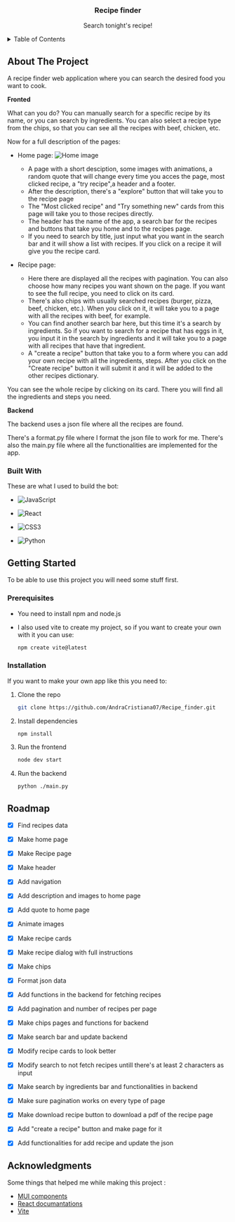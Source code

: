 
<!-- PROJECT LOGO -->
<br />
<div align="center">

  <h3 align="center">Recipe finder </h3>

  <p align="center">
    Search tonight's recipe!
    <br />
   
  </p>
</div>



<!-- TABLE OF CONTENTS -->
<details>
  <summary>Table of Contents</summary>
  <ol>
    <li>
      <a href="#about-the-project">About The Project</a>
      <ul>
        <li><a href="#built-with">Built With</a></li>
      </ul>
    </li>
    <li>
      <a href="#getting-started">Getting Started</a>
      <ul>
        <li><a href="#prerequisites">Prerequisites</a></li>
         <li><a href="#installation">Installation</a></li>
      </ul>
    </li>
    <li><a href="#roadmap">Roadmap</a></li>
    <li><a href="#acknowledgments">Acknoledgments</a></li>
    
    
  </ol>
</details>



<!-- ABOUT THE PROJECT -->
## About The Project

A recipe finder web application where you can search the desired food you want to cook. 

**Fronted**

What can you do? You can manually search for a specific recipe by its name, or you can search by ingredients. You can also select a recipe type from the chips, so that you can see all the recipes with beef, chicken, etc.

Now for a full description of the pages:

* Home page: 
![Home image](https://github.com/AndraCristiana07/Recipe_finder/blob/main/home.png?raw=true)

    * A page with a short desciption, some images with animations, a random quote that will change every time you acces the page, most clicked recipe, a "try recipe",a header and a footer.
    * After the description, there's a "explore" button that will take you to the recipe page
    * The "Most clicked recipe" and "Try something new" cards from this page will take you to those recipes directly.
    * The header has the name of the app, a search bar for the recipes and buttons that take you home and to the recipes page.
    * If you need to search by title, just input what you want in the search bar and it will show a list with recipes. If you click on a recipe it will give you the recipe card.

* Recipe page: 
    * Here there are displayed all the recipes with pagination. You can also choose how many recipes you want shown on the page. If you want to see the full recipe, you need to click on its card.
    * There's also chips with usually searched recipes (burger, pizza, beef, chicken, etc.). When you click on it, it will take you to a page with all the recipes with beef, for example. 
    * You can find another search bar here, but this time it's a search by ingredients. So if you want to search for a recipe that has eggs in it, you input it in the search by ingredients and it will take you to a page with all recipes that have that ingredient.
    * A "create a recipe" button that take you to a form where you can add your own recipe with all the ingredients, steps. After you click on the "Create recipe" button it will submit it and it will be added to the other recipes dictionary.

You can see the whole recipe by clicking on its card. There you will find all the ingredients and steps you need.

**Backend**

The backend uses a json file where all the recipes are found.

There's a format.py file where I format the json file to work for me.
There's also the main.py file where all the functionalities are implemented for the app.


### Built With

These are what I used to build the bot:

* ![JavaScript](https://img.shields.io/badge/JavaScript%20-%23F7DF1E.svg?style=for-the-badge&logo=javascript&logoColor=black)
 
*  ![React](https://img.shields.io/badge/react-%2320232a.svg?style=for-the-badge&logo=react&logoColor=%2361DAFB)
    
*  ![CSS3](https://img.shields.io/badge/CSS%20-%231572B6.svg?style=for-the-badge&logo=css3&logoColor=white)
*  ![Python](https://img.shields.io/badge/Python%20-%2314354C.svg?style=for-the-badge&logo=python&logoColor=white)
   


<!-- GETTING STARTED -->
## Getting Started

To be able to use this project you will need some stuff first.

### Prerequisites

* You need to install npm and node.js

* I also used vite to create my project, so if you want to create your own with it you can use:
     ```sh
  npm create vite@latest
  ```
### Installation

If you want to make your own app like this you need to:

1. Clone the repo
   ```sh
   git clone https://github.com/AndraCristiana07/Recipe_finder.git
   ```
2. Install dependencies
   ```sh
   npm install
   ```
3. Run the frontend
   ```sh
   node dev start
   ```
4. Run the backend
    ```sh
   python ./main.py
   ```


<!-- ROADMAP -->
## Roadmap

- [x] Find recipes data
- [x] Make home page
- [x] Make Recipe page
- [x] Make header
- [x] Add navigation
- [x] Add description and images to home page
- [x] Add quote to home page
- [x] Animate images
- [x] Make recipe cards
- [x] Make recipe dialog with full instructions
- [x] Make chips 
- [x] Format json data
- [x] Add functions in the backend for fetching recipes
- [x] Add pagination and number of recipes per page
- [x] Make chips pages and functions for backend
- [x] Make search bar and update backend 
- [x] Modify recipe cards to look better
- [x] Modify search to not fetch recipes untill there's at least 2 characters as input
- [x] Make search by ingredients bar and functionalities in backend
- [x] Make sure pagination works on every type of page
- [x] Make download recipe button to download a pdf of the recipe page
- [x] Add "create a recipe" button and make page for it
- [x] Add functionalities for add recipe and update the json


<!-- ACKNOWLEDGMENTS -->
## Acknowledgments

Some things that helped me while making this project :
* [MUI components](https://mui.com/)
* [React documantations](https://legacy.reactjs.org/docs/getting-started.html)
* [Vite](https://vitejs.dev/)




